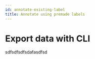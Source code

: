 ```yaml
---
id: annotate-existing-label
title: Annotate using premade labels
---
```


# Export data with CLI

sdfsdfsdfsdafasdfsd
